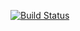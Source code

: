 [![Build Status](https://drone.tenanttopia.pl/api/badges/Axotte/tenanttopia-backend/status.svg)](https://drone.tenanttopia.pl/Axotte/tenanttopia-backend)
